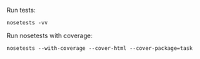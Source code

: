 Run tests:

    nosetests -vv

Run nosetests with coverage:

	nosetests --with-coverage --cover-html --cover-package=task

